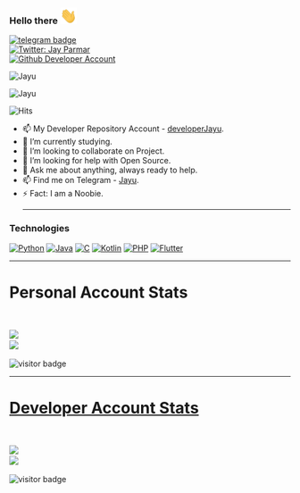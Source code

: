 ### Hello there <img src="https://raw.githubusercontent.com/ABSphreak/ABSphreak/master/gifs/Hi.gif" width="30px">
[![telegram badge](https://img.shields.io/badge/Jayu-30302f?style=flat&logo=telegram)](https://t.me/Halto_Tha)<br>
[![Twitter: Jay Parmar](https://img.shields.io/twitter/follow/Jayu?style=social)](https://twitter.com/parmarjay38)<br>
[![Github Developer Account](https://img.shields.io/github/followers/DeveloperJayu?label=developerAccount&style=social)](https://github.com/developerjayu)<br>

<p align="left"> <img src="https://komarev.com/ghpvc/?username=japarmar&label=personalAccount&color=blue&style=plastic" alt="Jayu" /> </p>
<p align="left"> <img src="https://komarev.com/ghpvc/?username=developerJayu&label=developerAccount&color=blue&style=plastic" alt="Jayu" /> </p>

![Hits](https://hits.seeyoufarm.com/api/count/incr/badge.svg?url=https://github.com/japarmar/)

- 📫 My Developer Repository Account - [developerJayu](https://github.com/developerJayu).
- 🔭 I’m currently studying.
- 👬 I’m looking to collaborate on Project.
- 👀 I’m looking for help with Open Source.
- 💬 Ask me about anything, always ready to help.
- 📫 Find me on Telegram - [Jayu](https://t.me/Halto_Tha).
- ⚡ Fact: I am a Noobie.<hr>

### Technologies
[![Python](https://img.shields.io/badge/-Python-fff?&logo=python)](https://github.com/japarmar)
[![Java](https://img.shields.io/badge/-Java-fff?&logo=Java&logoColor=007396)](https://github.com/japarmar)
[![C](https://img.shields.io/badge/-C-fff?&logo=C)](https://github.com/japarmar)
[![Kotlin](https://img.shields.io/badge/-Kotlin-fff?&logo=kotlin)](https://github.com/japarmar)
[![PHP](https://img.shields.io/badge/-PHP-fff?&logo=php)](https://github.com/japarmar)
[![Flutter](https://img.shields.io/badge/-Flutter-fff?&logo=flutter)](https://github.com/japarmar)
<hr>

<p><h1>Personal Account Stats</h1></p><br>

<img height="137.3px" src="https://github-readme-stats.vercel.app/api?username=japarmar&hide_title=true&hide_border=true&show_icons=true&include_all_commits=true&count_private=true&line_height=21&text_color=000&icon_color=000&bg_color=0,ea6161,ffc64d,fffc4d,52fa5a&theme=graywhite" /><br>
<img height="137.3px" src="https://github-readme-stats.vercel.app/api/top-langs/?username=japarmar&hide=html&hide_title=true&hide_border=true&layout=compact&langs_count=7&exclude_repo=comp426&text_color=000&icon_color=fff&bg_color=0,52fa5a,4dfcff,c64dff&theme=graywhite" />

<img src="https://visitor-badge.glitch.me/badge?page_id=japarmar" alt="visitor badge"/>

<hr>
<p><a href="https://github.com/developerJayu"><h1>Developer Account Stats</h1></a></p><br>

<img height="137.3px" src="https://github-readme-stats.vercel.app/api?username=developerJayu&hide_title=true&hide_border=true&show_icons=true&include_all_commits=true&count_private=true&line_height=21&text_color=000&icon_color=000&bg_color=0,ea6161,ffc64d,fffc4d,52fa5a&theme=graywhite" /><br>
<img height="137.3px" src="https://github-readme-stats.vercel.app/api/top-langs/?username=developerJayu&hide=html&hide_title=true&hide_border=true&layout=compact&langs_count=7&exclude_repo=comp426&text_color=000&icon_color=fff&bg_color=0,52fa5a,4dfcff,c64dff&theme=graywhite" />

<img src="https://visitor-badge.glitch.me/badge?page_id=developerJayu" alt="visitor badge"/>
